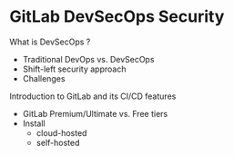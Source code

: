 # GitLab DevSecOps Security


What is DevSecOps ?
 
   - Traditional DevOps vs. DevSecOps
   - Shift-left security approach
   - Challenges

Introduction to GitLab and its CI/CD features
 
   - GitLab Premium/Ultimate vs. Free tiers
   - Install
       - cloud-hosted
       - self-hosted
